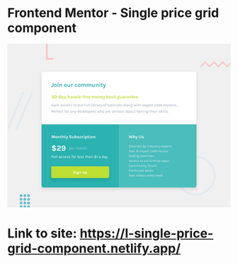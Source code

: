 # Frontend Mentor - Single price grid component

![Design preview for the Single price grid component coding challenge](./design/desktop-preview.jpg)

# Link to site: https://l-single-price-grid-component.netlify.app/

